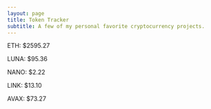 ```yaml
---
layout: page
title: Token Tracker
subtitle: A few of my personal favorite cryptocurrency projects.
---
```


<!--BEGINCRYPTOINPUT-->
ETH: $2595.27

LUNA: $95.36

NANO: $2.22

LINK: $13.10

AVAX: $73.27

<!--ENDCRYPTOINPUT-->
